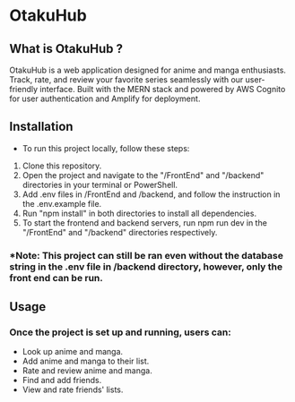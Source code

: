 # OtakuHub

## What is OtakuHub ?

OtakuHub is a web application designed for anime and manga enthusiasts. Track, rate, and review your favorite series seamlessly with our user-friendly interface. Built with the MERN stack and powered by AWS Cognito for user authentication and Amplify for deployment.

## Installation

- To run this project locally, follow these steps:

1. Clone this repository.
2. Open the project and navigate to the "/FrontEnd" and "/backend" directories in your terminal or PowerShell.
3. Add .env files in /FrontEnd and /backend, and follow the instruction in the .env.example file.
4. Run "npm install" in both directories to install all dependencies.
5. To start the frontend and backend servers, run npm run dev in the "/FrontEnd" and "/backend" directories respectively.

### \*Note: This project can still be ran even without the database string in the .env file in /backend directory, however, only the front end can be run.

## Usage

### Once the project is set up and running, users can:

- Look up anime and manga.
- Add anime and manga to their list.
- Rate and review anime and manga.
- Find and add friends.
- View and rate friends' lists.
